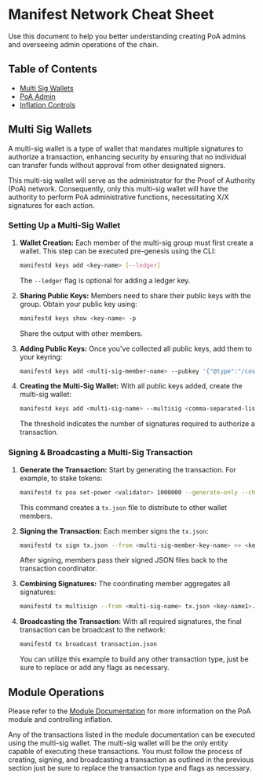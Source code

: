 # Manifest Network Cheat Sheet

Use this document to help you better understanding creating PoA admins and overseeing admin operations of the chain.

## Table of Contents

- [Multi Sig Wallets](#multi-sig-wallets)
- [PoA Admin](#creating-a-poa-admin)
- [Inflation Controls](#inflation-controls)

## Multi Sig Wallets

A multi-sig wallet is a type of wallet that mandates multiple signatures to authorize a transaction, enhancing security by ensuring that no individual can transfer funds without approval from other designated signers.

This multi-sig wallet will serve as the administrator for the Proof of Authority (PoA) network. Consequently, only this multi-sig wallet will have the authority to perform PoA administrative functions, necessitating X/X signatures for each action.

### Setting Up a Multi-Sig Wallet

1. **Wallet Creation:** Each member of the multi-sig group must first create a wallet. This step can be executed pre-genesis using the CLI:

   ```bash
   manifestd keys add <key-name> [--ledger]
   ```

   The `--ledger` flag is optional for adding a ledger key.

2. **Sharing Public Keys:** Members need to share their public keys with the group. Obtain your public key using:

   ```bash
   manifestd keys show <key-name> -p
   ```

   Share the output with other members.

3. **Adding Public Keys:** Once you've collected all public keys, add them to your keyring:

   ```bash
   manifestd keys add <multi-sig-member-name> --pubkey '{"@type":"/cosmos.crypto.secp256k1.PubKey","key":"A57Cxv5vgwE6pAJ9oYtnOdU4ehKixMj6gufF8jBRq4IC"}'
   ```

4. **Creating the Multi-Sig Wallet:** With all public keys added, create the multi-sig wallet:

   ```bash
   manifestd keys add <multi-sig-name> --multisig <comma-separated-list-of-keys> --multisig-threshold <THRESHOLD>
   ```

   The threshold indicates the number of signatures required to authorize a transaction.

### Signing & Broadcasting a Multi-Sig Transaction

1. **Generate the Transaction:** Start by generating the transaction. For example, to stake tokens:

   ```bash
   manifestd tx poa set-power <validator> 1000000 --generate-only --chain-id manifest-1 --from <multi-sig-name> > tx.json
   ```

   This command creates a `tx.json` file to distribute to other wallet members.

2. **Signing the Transaction:** Each member signs the `tx.json`:

   ```bash
   manifestd tx sign tx.json --from <multi-sig-member-key-name> >> <key-name>.json
   ```

   After signing, members pass their signed JSON files back to the transaction coordinator.

3. **Combining Signatures:** The coordinating member aggregates all signatures:

   ```bash
   manifestd tx multisign --from <multi-sig-name> tx.json <key-name1>.json <key-name2>.json ...
   ```

4. **Broadcasting the Transaction:** With all required signatures, the final transaction can be broadcast to the network:

   ```bash
   manifestd tx broadcast transaction.json
   ```

   You can utilize this example to build any other transaction type, just be sure to replace or add any flags as necessary.

## Module Operations

Please refer to the [Module Documentation](../../MODULE.md) for more information on the PoA module and controlling inflation.

Any of the transactions listed in the module documentation can be executed using the multi-sig wallet. The multi-sig wallet will be the only entity capable of executing these transactions. You must follow the process of creating, signing, and broadcasting a transaction as outlined in the previous section just be sure to replace the transaction type and flags as necessary.
